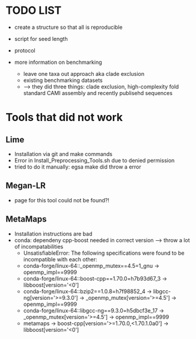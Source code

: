 # TODO LIST
- create a structure so that all is reproducible
- script for seed length
- protocol

- more information on benchmarking
  - leave one taxa out approach aka clade exclusion
  - existing benchmarking datasets
  - --> they did three things: clade exclusion, high-complexity fold standard CAMI assembly and recently publisehd sequences

# Tools that did not work
## Lime
- Installation via git and make commands
- Error in Install_Preprocessing_Tools.sh due to denied permission
- tried to do it manually: egsa make did throw a error
<!--
git clone https://github.com/veronicaguerrini/LiME	
cd LiME	
one of the follwing two make thingys; they are for different approaches
make chose this one
make EBWT=0	
Install_Preprocessing_Tools.sh ging nicht (permission denied). Habs händisch versucht, Fehler bei egsa make; dont know why
-->
## Megan-LR
- page for this tool could not be found?!

## MetaMaps
- Installation instructions are bad
- conda: dependeny cpp-boost needed in correct version --> throw a lot of incompatabilities
  - UnsatisfiableError: The following specifications were found to be incompatible with each other:
  - conda-forge/linux-64::_openmp_mutex==4.5=1_gnu -> openmp_impl==9999
  - conda-forge/linux-64::boost-cpp==1.70.0=h7b93d67_3 -> libboost[version='<0']
  - conda-forge/linux-64::bzip2==1.0.8=h7f98852_4 -> libgcc-ng[version='>=9.3.0'] -> _openmp_mutex[version='>=4.5'] -> openmp_impl==9999
  - conda-forge/linux-64::libgcc-ng==9.3.0=h5dbcf3e_17 -> _openmp_mutex[version='>=4.5'] -> openmp_impl==9999
  - metamaps -> boost-cpp[version='>=1.70.0,<1.70.1.0a0'] -> libboost[version='<0']



